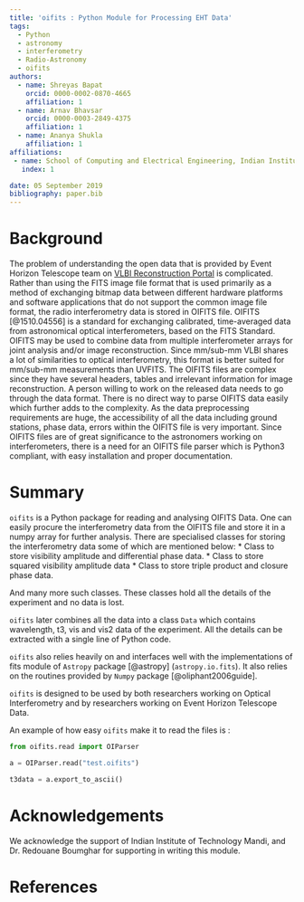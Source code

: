```yaml
---
title: 'oifits : Python Module for Processing EHT Data'
tags:
  - Python
  - astronomy
  - interferometry
  - Radio-Astronomy
  - oifits
authors:
  - name: Shreyas Bapat
    orcid: 0000-0002-0870-4665
    affiliation: 1
  - name: Arnav Bhavsar
    orcid: 0000-0003-2849-4375
    affiliation: 1
  - name: Ananya Shukla
    affiliation: 1
affiliations:
 - name: School of Computing and Electrical Engineering, Indian Institute of Technology Mandi
   index: 1

date: 05 September 2019
bibliography: paper.bib
---
```


# Background

The problem of understanding the open data that is provided by Event Horizon Telescope team on [VLBI Reconstruction Portal](http://vlbiimaging.csail.mit.edu) is complicated. Rather than using the FITS image file format that is used primarily as a method of exchanging bitmap data between different hardware platforms and software applications that do not support the common image file format, the radio interferometry data is stored in OIFITS file. OIFITS [@1510.04556] is a standard for exchanging calibrated, time-averaged data from astronomical optical interferometers, based on the FITS Standard. OIFITS may be used to combine data from multiple interferometer arrays for joint analysis and/or image reconstruction. Since mm/sub-mm VLBI shares a lot of similarities to optical interferometry, this format is better suited for mm/sub-mm measurements than UVFITS. The OIFITS files are complex since they have several headers, tables and irrelevant information for image reconstruction. A person willing to work on the released data  needs to go through the data format. There is no direct way to parse OIFITS data easily which further adds to the complexity.  As the data preprocessing requirements are huge, the accessibility of all the data including ground stations, phase data, errors within the OIFITS file is very important. Since OIFITS files are of great significance to the astronomers working on interferometers, there is a need for  an OIFITS file parser which is Python3 compliant, with easy installation and proper documentation.

# Summary

``oifits`` is a Python package for reading and analysing OIFITS Data. One can easily procure the interferometry data from the OIFITS file and store it in a numpy array for further analysis. There are specialised classes for storing the interferometry data some of which are mentioned below:
    * Class to store visibility amplitude and differential phase data.
    * Class to store squared visibility amplitude data
    * Class to store triple product and closure phase data.

And many more such classes. These classes hold all the details of the experiment and no data is lost.

``oifits`` later combines all the data into a class ``Data`` which contains wavelength, t3, vis and vis2 data of the experiment. All the details can be extracted with a single line of Python code.

``oifits`` also relies heavily on and interfaces well with the implementations of
 fits module of ``Astropy`` package [@astropy] (``astropy.io.fits``). It also relies on the routines provided by ``Numpy`` package [@oliphant2006guide]. 

``oifits`` is designed to be used by both researchers working on Optical Interferometry
and by researchers working on Event Horizon Telescope Data.

An example of how easy ``oifits`` make it to read the files is :

```python
from oifits.read import OIParser

a = OIParser.read("test.oifits")

t3data = a.export_to_ascii()
```

# Acknowledgements

We acknowledge the support of Indian Institute of Technology Mandi, and
Dr. Redouane Boumghar for supporting in writing this module.


# References

